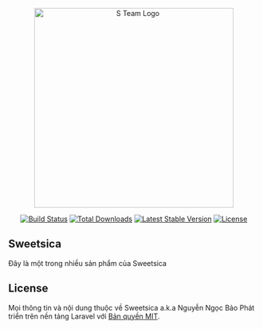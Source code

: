 <p align="center"><a href="https://sweetsica.com" target="_blank"><img src="https://sweetsica.com/S-Team-logo.png" width="400" alt="S Team Logo"></a></p>

<p align="center">
<a href="#"><img src="https://github.com/laravel/framework/workflows/tests/badge.svg" alt="Build Status"></a>
<a href="#"><img src="https://img.shields.io/packagist/dt/laravel/framework" alt="Total Downloads"></a>
<a href="#"><img src="https://img.shields.io/packagist/v/laravel/framework" alt="Latest Stable Version"></a>
<a href="#"><img src="https://img.shields.io/packagist/l/laravel/framework" alt="License"></a>
</p>

## Sweetsica

Đây là một trong nhiều sản phẩm của Sweetsica


## License

Mọi thông tin và nội dung thuộc về Sweetsica a.k.a Nguyễn Ngọc Bảo
Phát triển trên nền tảng Laravel với [Bản quyền MIT](https://opensource.org/licenses/MIT).